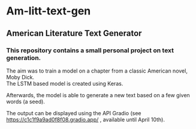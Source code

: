 # Am-litt-text-gen 
## American Literature Text Generator

### This repository contains a small personal project on text generation.

The aim was to train a model on a chapter from a classic American novel, Moby Dick. 
\
The LSTM based model is created using Keras.

Afterwards, the model is able to generate a new text based on a few given words (a seed).

The output can be displayed using the API Gradio (see https://c1c1f9a9ad0f8f08.gradio.app/ , available until April 10th).

